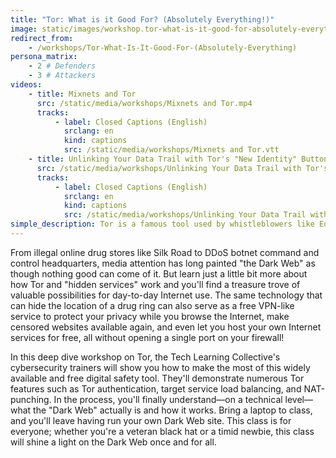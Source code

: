 ```yaml
---
title: "Tor: What is it Good For? (Absolutely Everything!)"
image: static/images/workshop.tor-what-is-it-good-for-absolutely-everything.pink.png
redirect_from:
    - /workshops/Tor-What-Is-It-Good-For-(Absolutely-Everything)
persona_matrix:
    - 2 # Defenders
    - 3 # Attackers
videos:
    - title: Mixnets and Tor
      src: /static/media/workshops/Mixnets and Tor.mp4
      tracks:
          - label: Closed Captions (English)
            srclang: en
            kind: captions
            src: /static/media/workshops/Mixnets and Tor.vtt
    - title: Unlinking Your Data Trail with Tor's "New Identity" Button
      src: /static/media/workshops/Unlinking Your Data Trail with Tor's 'New Identity' Button.mp4
      tracks:
          - label: Closed Captions (English)
            srclang: en
            kind: captions
            src: /static/media/workshops/Unlinking Your Data Trail with Tor's 'New Identity' Button.vtt
simple_description: Tor is a famous tool used by whistleblowers like Edward Snowden, journalists, and even government agents to help them stay anonymous while they use the Internet. This workshop will show you not only how Tor works, but how you can and arguably should use it every day to protect your privacy while you do mundane (or more exciting&hellip;) things online. You'll learn about how Tor keeps your computer's IP address hidden from the Web sites you visit by using a technique called onion routing, why it's important to use the official Tor Browser software for maximum protection, and much, much more.
---
```


From illegal online drug stores like Silk Road to DDoS botnet command and control headquarters, media attention has long painted "the Dark Web" as though nothing good can come of it. But learn just a little bit more about how Tor and "hidden services" work and you'll find a treasure trove of valuable possibilities for day-to-day Internet use. The same technology that can hide the location of a drug ring can also serve as a free VPN-like service to protect your privacy while you browse the Internet, make censored websites available again, and even let you host your own Internet services for free, all without opening a single port on your firewall!

In this deep dive workshop on Tor, the Tech Learning Collective's cybersecurity trainers will show you how to make the most of this widely available and free digital safety tool. They'll demonstrate numerous Tor features such as Tor authentication, target service load balancing, and NAT-punching. In the process, you'll finally understand—on a technical level—what the "Dark Web" actually is and how it works. Bring a laptop to class, and you'll leave having run your own Dark Web site. This class is for everyone; whether you're a veteran black hat or a timid newbie, this class will shine a light on the Dark Web once and for all.
